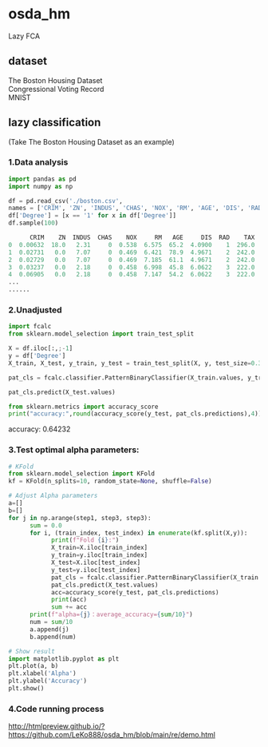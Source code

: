 # osda_hm
Lazy FCA

## dataset
The Boston Housing Dataset  
Congressional Voting Record  
MNIST  

## lazy classification
(Take The Boston Housing Dataset as an example)

### 1.Data analysis

```python
import pandas as pd
import numpy as np

df = pd.read_csv('./boston.csv',
names = ['CRIM', 'ZN', 'INDUS', 'CHAS', 'NOX', 'RM', 'AGE', 'DIS', 'RAD', 'TAX', 'PTRATIO', 'B', 'LSTAT', 'Degree'])
df['Degree'] = [x == '1' for x in df['Degree']]
df.sample(100)
```

```python
      CRIM    ZN  INDUS  CHAS    NOX     RM   AGE     DIS  RAD    TAX  \ ... \ Degree
0  0.00632  18.0   2.31     0  0.538  6.575  65.2  4.0900    1  296.0   ...    True
1  0.02731   0.0   7.07     0  0.469  6.421  78.9  4.9671    2  242.0   ...    False
2  0.02729   0.0   7.07     0  0.469  7.185  61.1  4.9671    2  242.0   ...    True
3  0.03237   0.0   2.18     0  0.458  6.998  45.8  6.0622    3  222.0   ...    True
4  0.06905   0.0   2.18     0  0.458  7.147  54.2  6.0622    3  222.0   ...    False
...
......
```

### 2.Unadjusted
```python
import fcalc
from sklearn.model_selection import train_test_split

X = df.iloc[:,;-1]
y = df['Degree']
X_train, X_test, y_train, y_test = train_test_split(X, y, test_size=0.3, random_state=42)

pat_cls = fcalc.classifier.PatternBinaryClassifier(X_train.values, y_train.to_numpy())

pat_cls.predict(X_test.values)

from sklearn.metrics import accuracy_score
print("accuracy:",round(accuracy_score(y_test, pat_cls.predictions),4))
```
accuracy: 0.64232

### 3.Test optimal alpha parameters:
```python
# KFold
from sklearn.model_selection import KFold
kf = KFold(n_splits=10, random_state=None, shuffle=False)

# Adjust Alpha parameters
a=[]
b=[]
for j in np.arange(step1, step3, step3):
      sum = 0.0
      for i, (train_index, test_index) in enumerate(kf.split(X,y)):
            print(f"Fold {i}:")
            X_train=X.iloc[train_index]
            y_train=y.iloc[train_index]
            X_test=X.iloc[test_index]
            y_test=y.iloc[test_index]
            pat_cls = fcalc.classifier.PatternBinaryClassifier(X_train.values, y_train.to_numpy(), alpha=j)
            pat_cls.predict(X_test.values)
            acc=accuracy_score(y_test, pat_cls.predictions)
            print(acc)
            sum += acc
      print(f"alpha={j}：average_accuracy={sum/10}")
      num = sum/10
      a.append(j)
      b.append(num)

# Show result      
import matplotlib.pyplot as plt
plt.plot(a, b)
plt.xlabel('Alpha')
plt.ylabel('Accuracy')
plt.show()
```

### 4.Code running process
http://htmlpreview.github.io/?https://github.com/LeKo888/osda_hm/blob/main/re/demo.html
